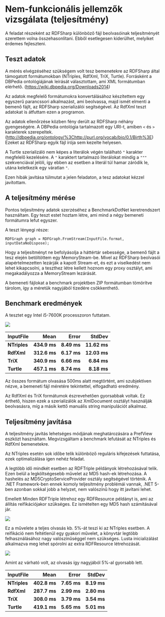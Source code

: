 # Nem-funkcionális jellemzők vizsgálata (teljesítmény)

A feladat részeként az RDFSharp különböző fájl beolvasóinak teljesítményét szerettem volna összehasonlítani. Ebből esetlegesen kiderülhet, melyiket érdemes fejleszteni.

## Teszt adatok

A mérés elvégzéséhez szükségem volt tesz bemenetekre az RDFSharp által támogatott formátumokban (NTriples, RdfXml, TriX, Turtle). Forrásként a DBPedia ontológiájának leírását választottam, ami XML formátumban elérhető. (https://wiki.dbpedia.org/Downloads2014)

Az adatok megfelelő formátumokra konvertálásához készítettem egy egyszerű parancssori alkalmazást, ami beolvassa, majd ismét elmenti a bemenő fájlt, az RDFSharp szerializálói segítségével. Az RdfXml teszt adatokat is átfuttam ezen a programon.

Az adatok ellenőrzése közben fény derült az RDFSharp néhány gyengeségére. A DBPedia ontológia tartalmazott egy URI-t, amiben `<` és `>` karakterek szerepeltek. (http://dbpedia.org/ontology/%3Chttp://purl.org/vocab/bio/0.1/Birth%3E) Ezeket az RDFSharp egyik fájl írója sem kezelte helyesen.

A Turtle szerializáló nem képes a literálok végén található `"` karakter megfelelő kezelésére. A `"` karaktert tartalmazó literálokat mindig a `"""` szekvenciával jelöli, így ebben az esetben a literál túl hamar záródik le, utána keletkezik egy váratlan `"`.

Ezen hibák javítása túlmutat a jelen feladaton, a tesz adatokat kézzel javítottam.

## A teljesítmény mérése

Pontos teljesítmény adatok szerzéséhez a BenchmarkDotNet keretrendszert használtam. Egy teszt estet hoztam létre, ami mind a négy bemeneti formátumra lefut egyszer.

A teszt lényegi része:

```RDFGraph graph = RDFGraph.FromStream(InputFile.format, inputDataNoDispose);```

Hogy a teljesítményt ne befolyásolja a háttértár sebessége, a bemenő fájlt a tesz elején betöltöttem egy MemorySteam-be. Mivel az RDFSharp beolvasói alapértelmezetten lezárják a kapott Stream-et, és ezt a viselkedést nem lehet kikapcsolni, a teszthez létre kellett hoznom egy proxy osztályt, ami megakadályozza a MemoryStream lezárását.

A bemeneti fájlokat a benchmark projektben ZIP formátumban tömörítve tárolom, így a méretük nagyjából tizedére csökkenthető.

## Benchmark eredmények

A tesztet egy Intel i5-7600K processzoron futtatam.

![](benchmarkArtifacts/results/RDFSharp.Benchmarks.SerializerReadBenchmark-barplot.png)

|       InputFile |         Mean |       Error |       StdDev |
|---------------- |-------------:|------------:|-------------:|
| **NTriples**    | **434.9 ms** | **8.49 ms** | **11.62 ms** |
| **RdfXml**      | **312.6 ms** | **6.17 ms** | **12.03 ms** |
| **TriX**        | **340.9 ms** | **6.66 ms** |  **6.84 ms** |
| **Turtle**      | **457.1 ms** | **8.74 ms** |  **8.18 ms** |

Az összes formátum olvasása 500ms alatt megtörtént, ami szubjektíven nézve, a bemeneti fájl méretére tekintettel, elfogadható eredmény.

Az RdfXml és TriX formátumok észrevehetően gyorsabbak voltak. Ez érthető, hiszen ezek a szerializálók az XmlDocument osztályt használják beolvasásra, míg a másik kettő manuális string manipulációt alkalmaz.

## Teljesítmény javítása

A teljesítmény javítás lehetséges módjának meghatározására a PrefView eszközt használtam. Megvizsgáltam a benchmark lefutását az NTriples és RdfXml bemenetekre.

Az NTriples esetén sok időbe telik különböző reguláris kifejezések futtatása, ezek optimalizálása igen nehéz feladat.

A legtöbb idő mindkét esetben az RDFTriple példányok létrehozásával telik. Ezen belül a legköltségesebb művelet az MD5 hash-ek létrehozása. A hashelés az MD5CryptoServiceProvider osztály segítségével történik. A .NET Framework-ben ennek komoly teljesítmény problémái vannak, .NET 5-ben azonban sokkal jobb a helyzet, nem valószínű hogy itt javítani lehet.

Emellett Minden RDFTriple létrehoz egy RDFResource példányt is, ami az állítás reifikációjakor szükséges. Ez ismételten egy MD5 hash számításával jár.

![](benchmarkArtifacts/prefViewRDFTripleCtor.PNG)

Ez a művelete a teljes olvasás kb. 5%-át teszi ki az NTriples esetben. A reifikáció nem feltétlenül egy gyakori művelet, a könyvtár legtöbb felhasználásához nagy valószínűséggel nem szükséges. Lusta inicializálást alkalmazva meg lehet spórolni az extra RDFResource létrehozását.

![](benchmarkArtifacts/layzInit.PNG)

Amint az várható volt, az olvasás így nagyjából 5%-al gyorsabb lett.

|      InputFile |         Mean |       Error |      StdDev |
|--------------- |-------------:|------------:|------------:|
| **NTriples**   | **402.8 ms** | **7.65 ms** | **8.19 ms** |
| **RdfXml**     | **287.7 ms** | **2.99 ms** | **2.80 ms** |
| **TriX**       | **308.0 ms** | **3.79 ms** | **3.54 ms** |
| **Turtle**     | **419.1 ms** | **5.65 ms** | **5.01 ms** |